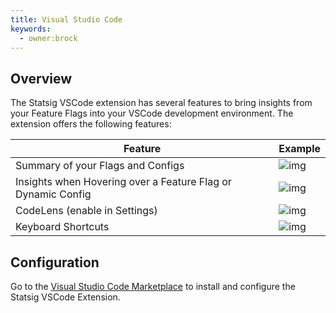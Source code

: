 ```yaml
---
title: Visual Studio Code
keywords:
  - owner:brock
---
```


## Overview
The Statsig VSCode extension has several features to bring insights from your Feature Flags into your VSCode development environment. The extension offers the following features:

| Feature | Example |
| ------- | --- |
| Summary of your Flags and Configs | ![img](https://github.com/statsig-io/statsig-code/raw/HEAD/media/summary.gif) |
| Insights when Hovering over a Feature Flag or Dynamic Config | ![img](https://github.com/statsig-io/statsig-code/raw/HEAD/media/hover_gate.gif) |
| CodeLens (enable in Settings) | ![img](https://github.com/statsig-io/statsig-code/raw/HEAD/media/codelens.png) |
| Keyboard Shortcuts | ![img](https://github.com/statsig-io/statsig-code/raw/HEAD/media/keyboard.gif) |
## Configuration
Go to the [Visual Studio Code Marketplace](https://marketplace.visualstudio.com/items?itemName=statsig-vscode.statsig) to install and configure the Statsig VSCode Extension.
